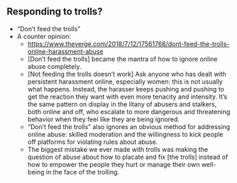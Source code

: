 
## Responding to trolls?
- “Don’t feed the trolls”
- A counter opinion:
  - https://www.theverge.com/2018/7/12/17561768/dont-feed-the-trolls-online-harassment-abuse
  - [Don’t feed the trolls] became the mantra of how to ignore online abuse completely.
  - [Not feeding the trolls doesn’t work] Ask anyone who has dealt with persistent harassment online, especially women: this is not usually what happens. Instead, the harasser keeps pushing and pushing to get the reaction they want with even more tenacity and intensity. It’s the same pattern on display in the litany of abusers and stalkers, both online and off, who escalate to more dangerous and threatening behavior when they feel like they are being ignored.
  - “Don’t feed the trolls” also ignores an obvious method for addressing online abuse: skilled moderation and the willingness to kick people off platforms for violating rules about abuse.
  - The biggest mistake we ever made with trolls was making the question of abuse about how to placate and fix [the trolls] instead of how to empower the people they hurt or manage their own well-being in the face of the trolling.
